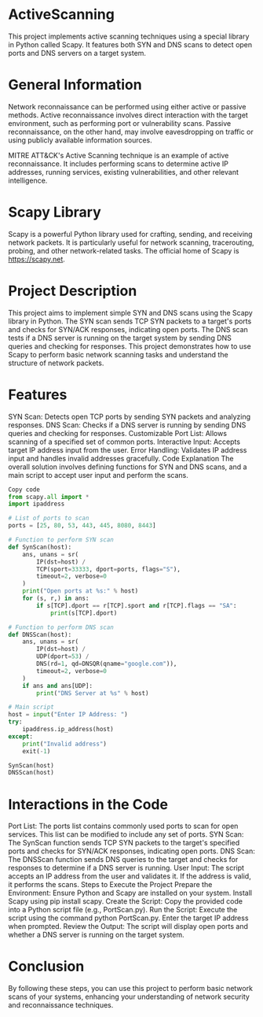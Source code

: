 # ActiveScanning
This project implements active scanning techniques using a special library in Python called Scapy. It features both SYN and DNS scans to detect open ports and DNS servers on a target system.

# General Information
Network reconnaissance can be performed using either active or passive methods. Active reconnaissance involves direct interaction with the target environment, such as performing port or vulnerability scans. Passive reconnaissance, on the other hand, may involve eavesdropping on traffic or using publicly available information sources.

MITRE ATT&CK's Active Scanning technique is an example of active reconnaissance. It includes performing scans to determine active IP addresses, running services, existing vulnerabilities, and other relevant intelligence.

# Scapy Library
Scapy is a powerful Python library used for crafting, sending, and receiving network packets. It is particularly useful for network scanning, tracerouting, probing, and other network-related tasks. The official home of Scapy is https://scapy.net.

# Project Description
This project aims to implement simple SYN and DNS scans using the Scapy library in Python. The SYN scan sends TCP SYN packets to a target's ports and checks for SYN/ACK responses, indicating open ports. The DNS scan tests if a DNS server is running on the target system by sending DNS queries and checking for responses. This project demonstrates how to use Scapy to perform basic network scanning tasks and understand the structure of network packets.

# Features
SYN Scan: Detects open TCP ports by sending SYN packets and analyzing responses.
DNS Scan: Checks if a DNS server is running by sending DNS queries and checking for responses.
Customizable Port List: Allows scanning of a specified set of common ports.
Interactive Input: Accepts target IP address input from the user.
Error Handling: Validates IP address input and handles invalid addresses gracefully.
Code Explanation
The overall solution involves defining functions for SYN and DNS scans, and a main script to accept user input and perform the scans.

```python
Copy code
from scapy.all import *
import ipaddress

# List of ports to scan
ports = [25, 80, 53, 443, 445, 8080, 8443]

# Function to perform SYN scan
def SynScan(host):
    ans, unans = sr(
        IP(dst=host) /
        TCP(sport=33333, dport=ports, flags="S"),
        timeout=2, verbose=0
    )
    print("Open ports at %s:" % host)
    for (s, r,) in ans:
        if s[TCP].dport == r[TCP].sport and r[TCP].flags == "SA":
            print(s[TCP].dport)

# Function to perform DNS scan
def DNSScan(host):
    ans, unans = sr(
        IP(dst=host) /
        UDP(dport=53) /
        DNS(rd=1, qd=DNSQR(qname="google.com")),
        timeout=2, verbose=0
    )
    if ans and ans[UDP]:
        print("DNS Server at %s" % host)

# Main script
host = input("Enter IP Address: ")
try:
    ipaddress.ip_address(host)
except:
    print("Invalid address")
    exit(-1)

SynScan(host)
DNSScan(host)
```
# Interactions in the Code
Port List: The ports list contains commonly used ports to scan for open services. This list can be modified to include any set of ports.
SYN Scan: The SynScan function sends TCP SYN packets to the target's specified ports and checks for SYN/ACK responses, indicating open ports.
DNS Scan: The DNSScan function sends DNS queries to the target and checks for responses to determine if a DNS server is running.
User Input: The script accepts an IP address from the user and validates it. If the address is valid, it performs the scans.
Steps to Execute the Project
Prepare the Environment: Ensure Python and Scapy are installed on your system. Install Scapy using pip install scapy.
Create the Script: Copy the provided code into a Python script file (e.g., PortScan.py).
Run the Script: Execute the script using the command python PortScan.py. Enter the target IP address when prompted.
Review the Output: The script will display open ports and whether a DNS server is running on the target system.

# Conclusion
By following these steps, you can use this project to perform basic network scans of your systems, enhancing your understanding of network security and reconnaissance techniques.
